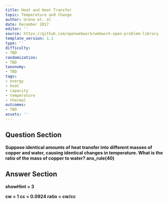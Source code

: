 ```yaml
---
title: Heat and Heat Transfer
topic: Temperature and Change
author: Urone et. al
date: December 2017
editor: ''
source: https://github.com/openwebwork/webwork-open-problem-library
template_version: 1.1
type: ''
difficulty:
- TBD
randomization:
- TBD
taxonomy:
- TBD
tags:
- energy
- heat
- capacity
- temperature
- thermal
outcomes:
- TBD
assets: ''
---
```


## Question Section 

<b>
Suppose identical amounts of heat transfer into different masses of copper and water, causing identical changes in temperature. What is the ratio of the mass of copper to water?
ans_rule(40)



## Answer Section

showHint = 3

cw = 1
cc = 0.0924
ratio = cw/cc